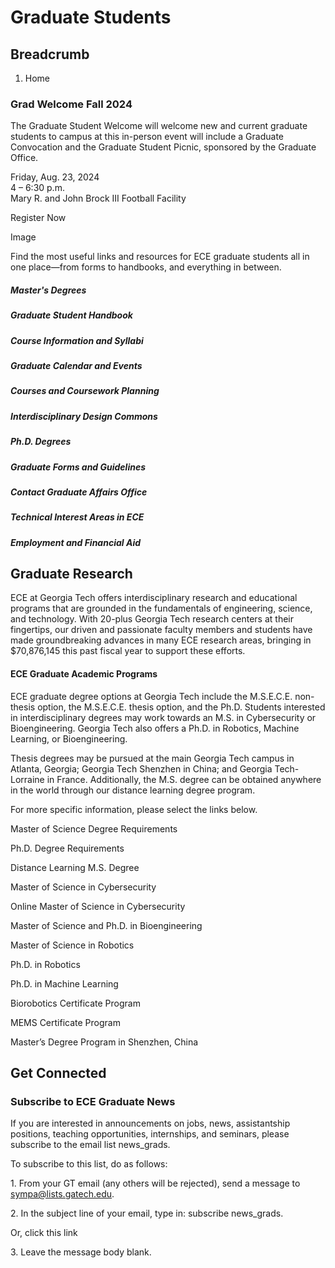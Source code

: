 #  Graduate Students

## Breadcrumb

  1. Home

### Grad Welcome Fall 2024

The Graduate Student Welcome will welcome new and current graduate students to
campus at this in-person event will include a Graduate Convocation and the
Graduate Student Picnic, sponsored by the Graduate Office.

Friday, Aug. 23, 2024  
4 – 6:30 p.m.  
Mary R. and John Brock III Football Facility

Register Now

Image



Find the most useful links and resources for ECE graduate students all in one
place—from forms to handbooks, and everything in between.

##### Master's Degrees

##### Graduate Student Handbook

##### Course Information and Syllabi

##### Graduate Calendar and Events

##### Courses and Coursework Planning

##### Interdisciplinary Design Commons

##### Ph.D. Degrees

##### Graduate Forms and Guidelines

##### Contact Graduate Affairs Office

##### Technical Interest Areas in ECE

##### Employment and Financial Aid

## Graduate Research

ECE at Georgia Tech offers interdisciplinary research and educational programs
that are grounded in the fundamentals of engineering, science, and technology.
With 20-plus Georgia Tech research centers at their fingertips, our driven and
passionate faculty members and students have made groundbreaking advances in
many ECE research areas, bringing in $70,876,145 this past fiscal year to
support these efforts.  
  


#### **ECE Graduate Academic Programs**

ECE graduate degree options at Georgia Tech include the M.S.E.C.E. non-thesis
option, the M.S.E.C.E. thesis option, and the Ph.D. Students interested in
interdisciplinary degrees may work towards an M.S. in Cybersecurity or
Bioengineering. Georgia Tech also offers a Ph.D. in Robotics, Machine
Learning, or Bioengineering.

Thesis degrees may be pursued at the main Georgia Tech campus in Atlanta,
Georgia; Georgia Tech Shenzhen in China; and Georgia Tech-Lorraine in France.
Additionally, the M.S. degree can be obtained anywhere in the world through
our distance learning degree program.

For more specific information, please select the links below.

Master of Science Degree Requirements

Ph.D. Degree Requirements

Distance Learning M.S. Degree

Master of Science in Cybersecurity

Online Master of Science in Cybersecurity

Master of Science and Ph.D. in Bioengineering

Master of Science in Robotics

Ph.D. in Robotics

Ph.D. in Machine Learning

Biorobotics Certificate Program

MEMS Certificate Program

Master’s Degree Program in Shenzhen, China  
  


## Get Connected

### Subscribe to ECE Graduate News

If you are interested in announcements on jobs, news, assistantship positions,
teaching opportunities, internships, and seminars, please subscribe to the
email list news_grads.

To subscribe to this list, do as follows:

1\. From your GT email (any others will be rejected), send a message to
sympa@lists.gatech.edu.  
  
2\. In the subject line of your email, type in: subscribe news_grads.  
  
Or, click this link  
  
3\. Leave the message body blank.

